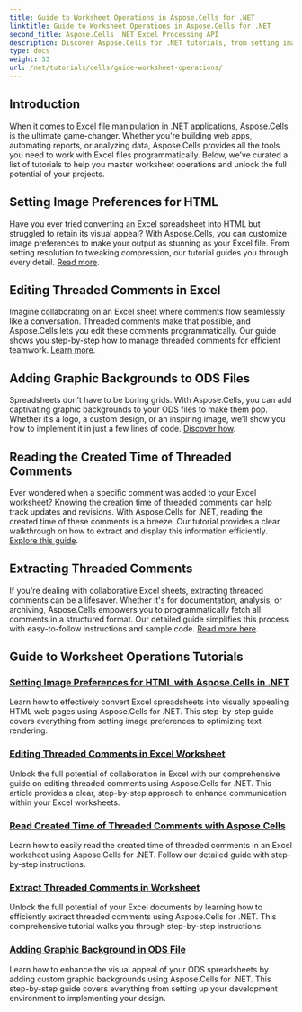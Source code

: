 ```yaml
---
title: Guide to Worksheet Operations in Aspose.Cells for .NET
linktitle: Guide to Worksheet Operations in Aspose.Cells for .NET
second_title: Aspose.Cells .NET Excel Processing API
description: Discover Aspose.Cells for .NET tutorials, from setting image preferences for HTML to adding graphic backgrounds in ODS. Learn with step-by-step guides.
type: docs
weight: 33
url: /net/tutorials/cells/guide-worksheet-operations/
---
```

## Introduction

When it comes to Excel file manipulation in .NET applications, Aspose.Cells is the ultimate game-changer. Whether you're building web apps, automating reports, or analyzing data, Aspose.Cells provides all the tools you need to work with Excel files programmatically. Below, we’ve curated a list of tutorials to help you master worksheet operations and unlock the full potential of your projects.

## Setting Image Preferences for HTML 
 
Have you ever tried converting an Excel spreadsheet into HTML but struggled to retain its visual appeal? With Aspose.Cells, you can customize image preferences to make your output as stunning as your Excel file. From setting resolution to tweaking compression, our tutorial guides you through every detail. [Read more](./setting-image-preferences/).

## Editing Threaded Comments in Excel 
 
Imagine collaborating on an Excel sheet where comments flow seamlessly like a conversation. Threaded comments make that possible, and Aspose.Cells lets you edit these comments programmatically. Our guide shows you step-by-step how to manage threaded comments for efficient teamwork. [Learn more](./editing-threaded-comments/).

## Adding Graphic Backgrounds to ODS Files
  
Spreadsheets don’t have to be boring grids. With Aspose.Cells, you can add captivating graphic backgrounds to your ODS files to make them pop. Whether it’s a logo, a custom design, or an inspiring image, we’ll show you how to implement it in just a few lines of code. [Discover how](./adding-graphic-background-in-ods-file/).

## Reading the Created Time of Threaded Comments  

Ever wondered when a specific comment was added to your Excel worksheet? Knowing the creation time of threaded comments can help track updates and revisions. With Aspose.Cells for .NET, reading the created time of these comments is a breeze. Our tutorial provides a clear walkthrough on how to extract and display this information efficiently. [Explore this guide](./read-created-time-of-threaded-comment/).

## Extracting Threaded Comments  

If you're dealing with collaborative Excel sheets, extracting threaded comments can be a lifesaver. Whether it's for documentation, analysis, or archiving, Aspose.Cells empowers you to programmatically fetch all comments in a structured format. Our detailed guide simplifies this process with easy-to-follow instructions and sample code. [Read more here](./extract-threaded-comments/).

## Guide to Worksheet Operations Tutorials
### [Setting Image Preferences for HTML with Aspose.Cells in .NET](./setting-image-preferences/)
Learn how to effectively convert Excel spreadsheets into visually appealing HTML web pages using Aspose.Cells for .NET. This step-by-step guide covers everything from setting image preferences to optimizing text rendering.
### [Editing Threaded Comments in Excel Worksheet](./editing-threaded-comments/)
Unlock the full potential of collaboration in Excel with our comprehensive guide on editing threaded comments using Aspose.Cells for .NET. This article provides a clear, step-by-step approach to enhance communication within your Excel worksheets.
### [Read Created Time of Threaded Comments with Aspose.Cells](./read-created-time-of-threaded-comment/)
Learn how to easily read the created time of threaded comments in an Excel worksheet using Aspose.Cells for .NET. Follow our detailed guide with step-by-step instructions.
### [Extract Threaded Comments in Worksheet](./extract-threaded-comments/)
Unlock the full potential of your Excel documents by learning how to efficiently extract threaded comments using Aspose.Cells for .NET. This comprehensive tutorial walks you through step-by-step instructions.
### [Adding Graphic Background in ODS File](./adding-graphic-background-in-ods-file/)
Learn how to enhance the visual appeal of your ODS spreadsheets by adding custom graphic backgrounds using Aspose.Cells for .NET. This step-by-step guide covers everything from setting up your development environment to implementing your design.